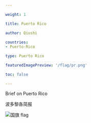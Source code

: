 ```yaml
---

weight: 1

title: Puerto Rico

author: Qiushi 

countries: 
- Puerto-Rico

type: Puerto Rico

featuredImagePreview: '/flag/pr.png'

toc: false 

---
```


Brief on Puerto Rico

波多黎各简报 

<!--more-->

![国旗 flag](/flag/pr.png)